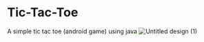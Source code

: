 # Tic-Tac-Toe
A simple tic tac toe (android game) using java
![Untitled design (1)](https://user-images.githubusercontent.com/88951453/168409942-fb06308b-ec37-49aa-b7ae-b33ce3366ad2.png)

